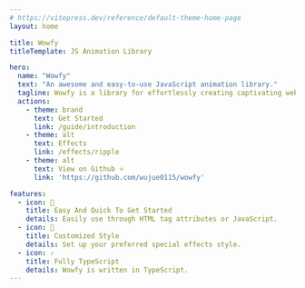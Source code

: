 ```yaml
---
# https://vitepress.dev/reference/default-theme-home-page
layout: home

title: Wowfy
titleTemplate: JS Animation Library

hero:
  name: "Wowfy"
  text: "An awesome and easy-to-use JavaScript animation library."
  tagline: Wowfy is a library for effortlessly creating captivating web animations.
  actions:
    - theme: brand
      text: Get Started
      link: /guide/introduction
    - theme: alt
      text: Effects
      link: /effects/ripple
    - theme: alt
      text: View on Github ⭐
      link: 'https://github.com/wujue0115/wowfy'

features:
  - icon: 🔧
    title: Easy And Quick To Get Started
    details: Easily use through HTML tag attributes or JavaScript.
  - icon: 🎨
    title: Customized Style
    details: Set up your preferred special effects style.
  - icon: ✓
    title: Fully TypeScript
    details: Wowfy is written in TypeScript.
---
```

